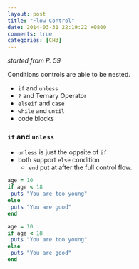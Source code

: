 ```yaml
---
layout: post
title: "Flow Control"
date: 2014-03-31 22:19:22 +0800
comments: true
categories: [CH3] 
---
```


*started from P. 59*

Conditions controls are able to be nested.

- `if` and `unless`
- `?` and Ternary Operator
- `elseif` and `case`
- `while` and `until`
- code blocks

<!-- more -->

### `if` and `unless`

- `unless` is just the oppsite of `if`
- both support `else` condition
  - `end` put at after the full control flow.

```ruby
age = 10
if age < 18
 puts "You are too young"
else
 puts "You are good"
end
```

```ruby
age = 10
if age < 18
 puts "You are too young"
else
 puts "You are good"
end
```
